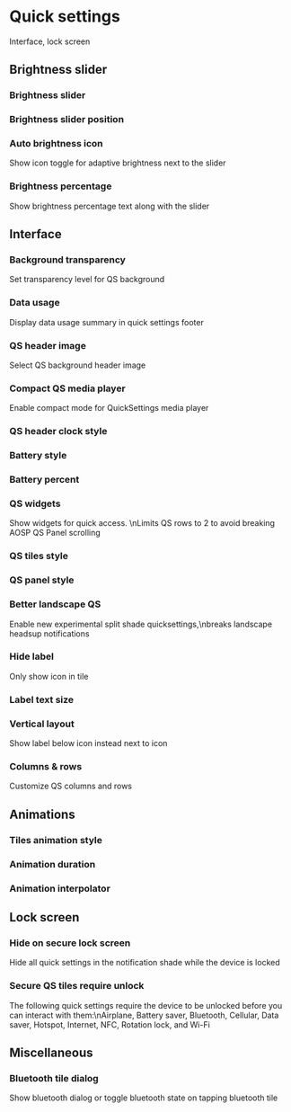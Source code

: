 # Quick settings

Interface, lock screen

## Brightness slider

### Brightness slider

### Brightness slider position

### Auto brightness icon

Show icon toggle for adaptive brightness next to the slider

### Brightness percentage

Show brightness percentage text along with the slider

## Interface

### Background transparency

Set transparency level for QS background

### Data usage

Display data usage summary in quick settings footer

### QS header image

Select QS background header image

### Compact QS media player

Enable compact mode for QuickSettings media player

### QS header clock style

### Battery style

### Battery percent

### QS widgets

Show widgets for quick access. \nLimits QS rows to 2 to avoid breaking AOSP QS Panel scrolling

### QS tiles style

### QS panel style

### Better landscape QS

Enable new experimental split shade quicksettings,\nbreaks landscape headsup notifications

### Hide label

Only show icon in tile

### Label text size

### Vertical layout

Show label below icon instead next to icon

### Columns & rows

Customize QS columns and rows

## Animations

### Tiles animation style

### Animation duration

### Animation interpolator

## Lock screen

### Hide on secure lock screen

Hide all quick settings in the notification shade while the device is locked

### Secure QS tiles require unlock

The following quick settings require the device to be unlocked before you can interact with them:\nAirplane, Battery saver, Bluetooth, Cellular, Data saver, Hotspot, Internet, NFC, Rotation lock, and Wi-Fi

## Miscellaneous

### Bluetooth tile dialog

Show bluetooth dialog or toggle bluetooth state on tapping bluetooth tile
